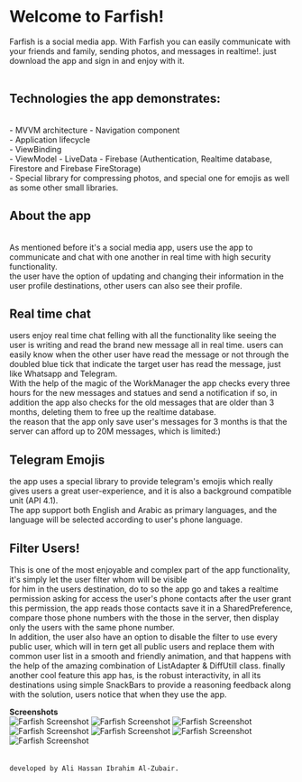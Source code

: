<h1>Welcome to Farfish!</h1>
Farfish is a social media app. With Farfish you can easily communicate
with your friends and family, sending photos, and messages in realtime!.
just download the app and sign in and enjoy with it.</br></br>
<h2>Technologies the app demonstrates:</h2></br>
- MVVM architecture </br.
- WorkManager </br>
- Navigation component </br>
- Application lifecycle</br>
- ViewBinding</br>
- ViewModel - LiveData
- Firebase (Authentication, Realtime database, Firestore and Firebase FireStorage) </br>
- Special library for compressing photos, and special one for emojis as well as some other small libraries.</br>

<h2>About the app</h2> </br>
As mentioned before it's a social media app, users use the app to communicate and chat
with one another in real time with high security functionality.</br>
the user have the option of updating and changing their information in the
user profile destinations, other users can also see their profile. </br>
<h2>Real time chat</h2>
users enjoy real time chat felling with all the functionality like seeing the user is writing
and read the brand new message all in real time.
users can easily know when the other user have read the message or not through the doubled blue tick
that indicate the target user has read the message, just like Whatsapp and Telegram.</br>
With the help of the magic of the WorkManager the app checks every three hours for the new messages and statues and send a notification if so,
in addition the app also checks for the old messages that are older than 3 months, deleting them to free up the realtime database.</br>
the reason that the app only save user's messages for 3 months is that the server can afford up to 20M messages, which is limited:)</br>
<h2>Telegram Emojis</h2>
the app uses a special library to provide telegram's emojis which really gives users a great user-experience,
and it is also a background compatible unit (API 4.1). </br>
The app support both English and Arabic as primary languages, and the
language will be selected according to user's phone language.
</br>
<h2>Filter Users!</h2>
This is one of the most enjoyable and complex part of the app functionality, it's simply let the user filter whom will be visible </br>
for him in the users destination, do to so the app go and takes a realtime permission asking for access the user's phone contacts
after the user grant this permission, the app reads those contacts save it in a SharedPreference, compare those phone numbers with
the those in the server, then display only the users with the same phone number. </br>
In addition, the user also have an option to disable the filter to use every public user, which will in tern get all
public users and replace them with common user list in a smooth and friendly animation, and that happens with
the help of the amazing combination of ListAdapter & DiffUtill class.
finally another cool feature this app has, is the robust interactivity, in all its destinations
using simple SnackBars to provide a reasoning feedback along with the solution, users notice that when they use the app.</br>

 <b>Screenshots</b></br>
 <img src="https://github.com/3li-7assan-Dev1712/Farfish/blob/master/1.png" alt="Farfish Screenshot">
 <img src="https://github.com/3li-7assan-Dev1712/Farfish/blob/master/2.png" alt="Farfish Screenshot">
 <img src="https://github.com/3li-7assan-Dev1712/Farfish/blob/master/3.png" alt="Farfish Screenshot">
 <img src="https://github.com/3li-7assan-Dev1712/Farfish/blob/master/4.png" alt="Farfish Screenshot">
 <img src="https://github.com/3li-7assan-Dev1712/Farfish/blob/master/5.png" alt="Farfish Screenshot">
 <img src="https://github.com/3li-7assan-Dev1712/Farfish/blob/master/6.png" alt="Farfish Screenshot">
 <img src="https://github.com/3li-7assan-Dev1712/Farfish/blob/master/7.png" alt="Farfish Screenshot"></br>
</br></br>
    `developed by Ali Hassan Ibrahim Al-Zubair.`